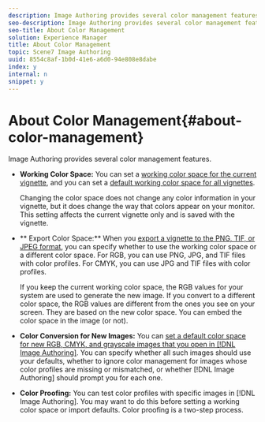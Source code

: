 ```yaml
---
description: Image Authoring provides several color management features.
seo-description: Image Authoring provides several color management features.
seo-title: About Color Management
solution: Experience Manager
title: About Color Management
topic: Scene7 Image Authoring
uuid: 8554c8af-1b0d-41e6-a6d0-94e808e8dabe
index: y
internal: n
snippet: y
---
```


# About Color Management{#about-color-management}

Image Authoring provides several color management features.

* **Working Color Space:** You can set a [working color space for the current vignette](../../c-vat-gs/t-vat-create-vign.md#task-a51b7fb4cce14ea88279116b24cc98b4), and you can set a [default working color space for all vignettes](../../c-vat-img-auth-opt/t-vat-color-pref.md#task-b73fd4722e9247e8bce1f5a70518c33d).

  Changing the color space does not change any color information in your vignette, but it does change the way that colors appear on your monitor. This setting affects the current vignette only and is saved with the vignette. 

* ** Export Color Space:** When you [export a vignette to the PNG, TIF, or JPEG format](../../c-vat-vign-img-rend/t-vat-exp-vign-img-file.md#task-18c83bf6c1ff4c879fc87939835c3e44), you can specify whether to use the working color space or a different color space. For RGB, you can use PNG, JPG, and TIF files with color profiles. For CMYK, you can use JPG and TIF files with color profiles.

  If you keep the current working color space, the RGB values for your system are used to generate the new image. If you convert to a different color space, the RGB values are different from the ones you see on your screen. They are based on the new color space. You can embed the color space in the image (or not). 

* **Color Conversion for New Images:** You can [set a default color space for new RGB, CMYK, and grayscale images that you open in [!DNL Image Authoring]](../../c-vat-img-auth-opt/t-vat-color-pref.md#task-b73fd4722e9247e8bce1f5a70518c33d). You can specify whether all such images should use your defaults, whether to ignore color management for images whose color profiles are missing or mismatched, or whether [!DNL Image Authoring] should prompt you for each one. 

* **Color Proofing:** You can test color profiles with specific images in [!DNL Image Authoring]. You may want to do this before setting a working color space or import defaults. Color proofing is a two-step process.

